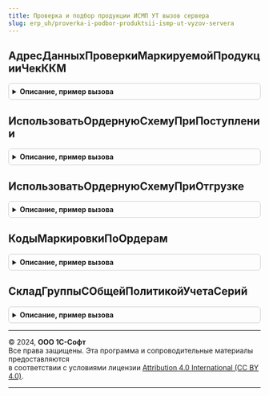 ```yaml
---
title: Проверка и подбор продукции ИСМП УТ вызов сервера
slug: erp_uh/proverka-i-podbor-produktsii-ismp-ut-vyzov-servera
---
```



## АдресДанныхПроверкиМаркируемойПродукцииЧекККМ
<details style="margin: 1em 0; padding: 0.5em; border: 1px solid #ccc; border-radius: 6px;">

<summary style="font-weight: bold; cursor: pointer;">Описание, пример вызова</summary>

```bsl

Функция АдресДанныхПроверкиМаркируемойПродукцииЧекККМ(ПараметрыСканирования, Знач Объект, УникальныйИдентификатор, ВидМаркируемойПродукции) Экспорт
```

Пример вызова
```bsl
Результат = ПроверкаИПодборПродукцииИСМПУТВызовСервера.АдресДанныхПроверкиМаркируемойПродукцииЧекККМ(ПараметрыСканирования, Объект, УникальныйИдентификатор, ВидМаркируемойПродукции) 
```
</details>

## ИспользоватьОрдернуюСхемуПриПоступлении
<details style="margin: 1em 0; padding: 0.5em; border: 1px solid #ccc; border-radius: 6px;">

<summary style="font-weight: bold; cursor: pointer;">Описание, пример вызова</summary>

```bsl

// Использовать ордерную схему при поступлении.
//
// Параметры:
//  Склад - СправочникСсылка.Склады -
//  Дата - Неопределено, Дата -
//  МожетБытьГруппа - Булево - Может быть группа
//
// Возвращаемое значение:
//  Булево, Произвольный - Использовать ордерную схему при поступлении
Функция ИспользоватьОрдернуюСхемуПриПоступлении(Склад, Дата = Неопределено, МожетБытьГруппа = Ложь) Экспорт
```

Пример вызова
```bsl
Результат = ПроверкаИПодборПродукцииИСМПУТВызовСервера.ИспользоватьОрдернуюСхемуПриПоступлении(Склад, Дата, МожетБытьГруппа);
```
</details>

## ИспользоватьОрдернуюСхемуПриОтгрузке
<details style="margin: 1em 0; padding: 0.5em; border: 1px solid #ccc; border-radius: 6px;">

<summary style="font-weight: bold; cursor: pointer;">Описание, пример вызова</summary>

```bsl

// Использовать ордерную схему при отгрузке.
//
// Параметры:
//  Склад - СправочникСсылка.Склады -
//  Дата - Неопределено, Дата -
//
// Возвращаемое значение:
//  Булево, Произвольный - Использовать ордерную схему при отгрузке
Функция ИспользоватьОрдернуюСхемуПриОтгрузке(Склад, Дата = Неопределено, МожетБытьГруппа = Ложь) Экспорт
```

Пример вызова
```bsl
Результат = ПроверкаИПодборПродукцииИСМПУТВызовСервера.ИспользоватьОрдернуюСхемуПриОтгрузке(Склад, Дата, МожетБытьГруппа);
```
</details>

## КодыМаркировкиПоОрдерам
<details style="margin: 1em 0; padding: 0.5em; border: 1px solid #ccc; border-radius: 6px;">

<summary style="font-weight: bold; cursor: pointer;">Описание, пример вызова</summary>

```bsl

// Получить данные по фактически обработанным маркам
//
// Параметры:
// ПроверяемыйДокумент - ДокументСсылка - распоряжение ордеров.
// Возвращаемое значение:
// Структура:
//	*Успешно - Булево
//	*Штрихкоды - см. ЗаполнитьТаблицуШтрихКодовДляЗагрузки.Штрихкоды
//	*ТекстОшибки - Строка
Функция КодыМаркировкиПоОрдерам(ПроверяемыйДокумент) Экспорт
```

Пример вызова
```bsl
Результат = ПроверкаИПодборПродукцииИСМПУТВызовСервера.КодыМаркировкиПоОрдерам(ПроверяемыйДокумент) 
```
</details>

## СкладГруппыСОбщейПолитикойУчетаСерий
<details style="margin: 1em 0; padding: 0.5em; border: 1px solid #ccc; border-radius: 6px;">

<summary style="font-weight: bold; cursor: pointer;">Описание, пример вызова</summary>

```bsl

// Склад группы с общей политикой учета серий.
//
// Параметры:
//  ГруппаСкладов - СправочникСсылка.Склады - Группа складов
//  ВидМаркируемойПродукции - ПеречислениеСсылка.ВидыПродукцииИС - Вид маркируемой продукции
//
// Возвращаемое значение:
//  СправочникСсылка.Склады - склад из указанной группы складов, если по складам группы
//   по маркируемой продукции указанного вида нет особенностей настроек серий
Функция СкладГруппыСОбщейПолитикойУчетаСерий(ГруппаСкладов, ВидМаркируемойПродукции) Экспорт
```

Пример вызова
```bsl
Результат = ПроверкаИПодборПродукцииИСМПУТВызовСервера.СкладГруппыСОбщейПолитикойУчетаСерий(ГруппаСкладов, ВидМаркируемойПродукции) 
```
</details>

---

© 2024, **ООО 1С-Софт**  
Все права защищены. Эта программа и сопроводительные материалы предоставляются  
в соответствии с условиями лицензии [Attribution 4.0 International (CC BY 4.0)](https://creativecommons.org/licenses/by/4.0/legalcode).

---
